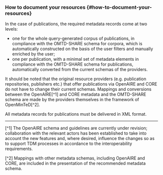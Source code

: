 ### How to document your resources {#how-to-document-your-resources}

In the case of publications, the required metadata records come at two levels:

* one for the whole query-generated corpus of publications, in compliance with the OMTD-SHARE schema for corpora, which is automatically constructed on the basis of the user filters and manually enriched by the user;
* one per publication, with a minimal set of metadata elements in compliance with the OMTD-SHARE schema for publications, automatically converted from the current schemas of the providers. 

It should be noted that the original resource providers \(e.g. publication repositories, publishers etc.\) that offer publications via OpenAIRE and CORE do not have to change their current schemas. Mappings and conversions between the OpenAIRE[^1] and CORE metadata and the OMTD-SHARE schema are made by the providers themselves in the framework of OpenMinTeD[^2].

All metadata records for publications must be delivered in XML format.

---

[^1] The OpenAIRE schema and guidelines are currently under revision; collaboration with the relevant actors has been established to take into account the new features and, where desired, influence the changes so as to support TDM processes in accordance to the interoperability requirements.

[^2] Mappings with other metadata schemas, including OpenAIRE and CORE, are included in the presentation of the recommended metadata schema.

